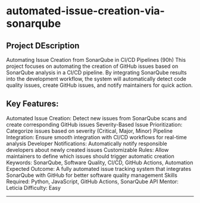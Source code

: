 # automated-issue-creation-via-sonarqube
## Project DEscription ##
Automating Issue Creation from SonarQube in CI/CD Pipelines (90h)
This project focuses on automating the creation of GitHub issues based on SonarQube analysis in a CI/CD pipeline. By integrating SonarQube results into the development workflow, the system will automatically detect code quality issues, create GitHub issues, and notify maintainers for quick action.

Key Features:
-----------------------------------------------------------------------
Automated Issue Creation: Detect new issues from SonarQube scans and create corresponding GitHub issues
Severity-Based Issue Prioritization: Categorize issues based on severity (Critical, Major, Minor)
Pipeline Integration: Ensure smooth integration with CI/CD workflows for real-time analysis
Developer Notifications: Automatically notify responsible developers about newly created issues
Customizable Rules: Allow maintainers to define which issues should trigger automatic creation
Keywords: SonarQube, Software Quality, CI/CD, GitHub Actions, Automation
Expected Outcome: A fully automated issue tracking system that integrates SonarQube with GitHub for better software quality management
Skills Required: Python, JavaScript, GitHub Actions, SonarQube API
Mentor: Leticia
Difficulty: Easy

-------------------------------------------------------------------